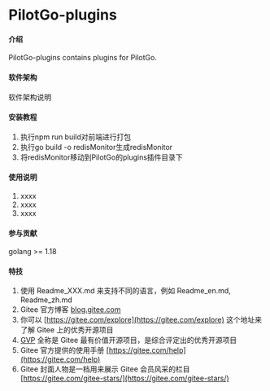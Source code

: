 # PilotGo-plugins

#### 介绍
PilotGo-plugins contains plugins for PilotGo.

#### 软件架构
软件架构说明


#### 安装教程

1.  执行npm run build对前端进行打包
2.  执行go build -o redisMonitor生成redisMonitor
3.  将redisMonitor移动到PilotGo的plugins插件目录下

#### 使用说明

1.  xxxx
2.  xxxx
3.  xxxx

#### 参与贡献

golang >= 1.18

#### 特技

1.  使用 Readme\_XXX.md 来支持不同的语言，例如 Readme\_en.md, Readme\_zh.md
2.  Gitee 官方博客 [blog.gitee.com](https://blog.gitee.com)
3.  你可以 [https://gitee.com/explore](https://gitee.com/explore) 这个地址来了解 Gitee 上的优秀开源项目
4.  [GVP](https://gitee.com/gvp) 全称是 Gitee 最有价值开源项目，是综合评定出的优秀开源项目
5.  Gitee 官方提供的使用手册 [https://gitee.com/help](https://gitee.com/help)
6.  Gitee 封面人物是一档用来展示 Gitee 会员风采的栏目 [https://gitee.com/gitee-stars/](https://gitee.com/gitee-stars/)
